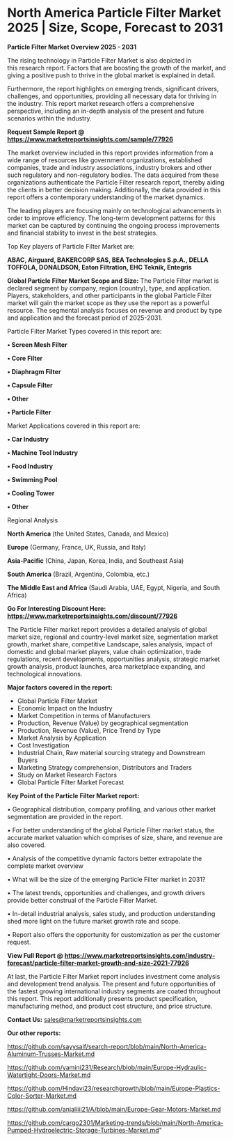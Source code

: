 # North America Particle Filter Market 2025 | Size, Scope, Forecast to 2031

<Strong> Particle Filter Market Overview 2025 - 2031</strong>

The rising technology in Particle Filter Market is also depicted in this research report. Factors that are boosting the growth of the market, and giving a positive push to thrive in the global market is explained in detail.

Furthermore, the report highlights on emerging trends, significant drivers, challenges, and opportunities, providing all necessary data for thriving in the industry. This report market research offers a comprehensive perspective, including an in-depth analysis of the present and future scenarios within the industry.

<strong>Request Sample Report @ <a href=https://www.marketreportsinsights.com/sample/77926>https://www.marketreportsinsights.com/sample/77926</a></strong>

The market overview included in this report provides information from a wide range of resources like government organizations, established companies, trade and industry associations, industry brokers and other such regulatory and non-regulatory bodies. The data acquired from these organizations authenticate the Particle Filter research report, thereby aiding the clients in better decision making. Additionally, the data provided in this report offers a contemporary understanding of the market dynamics.

The leading players are focusing mainly on technological advancements in order to improve efficiency. The long-term development patterns for this market can be captured by continuing the ongoing process improvements and financial stability to invest in the best strategies.

Top Key players of Particle Filter Market are:

<strong>ABAC, Airguard, BAKERCORP SAS, BEA Technologies S.p.A., DELLA TOFFOLA, DONALDSON, Eaton Filtration, EHC Teknik, Entegris</strong>

<strong><b>Global Particle Filter Market Scope and Size:</b></strong>
The Particle Filter market is declared segment by company, region (country), type, and application. Players, stakeholders, and other participants in the global Particle Filter market will gain the market scope as they use the report as a powerful resource. The segmental analysis focuses on revenue and product by type and application and the forecast period of 2025-2031.

Particle Filter Market Types covered in this report are:

<strong>• Screen Mesh Filter

• Core Filter

• Diaphragm Filter

• Capsule Filter

• Other

• Particle Filter</strong>

Market Applications covered in this report are:

<strong>• Car Industry

• Machine Tool Industry

• Food Industry

• Swimming Pool

• Cooling Tower

• Other</strong> 

Regional Analysis

<strong>North America</strong> (the United States, Canada, and Mexico)

<strong>Europe</strong> (Germany, France, UK, Russia, and Italy)

<strong>Asia-Pacific</strong> (China, Japan, Korea, India, and Southeast Asia)

<strong>South America</strong> (Brazil, Argentina, Colombia, etc.)

<strong>The Middle East and Africa</strong> (Saudi Arabia, UAE, Egypt, Nigeria, and South Africa)

<strong>Go For Interesting Discount Here: <a href=https://www.marketreportsinsights.com/discount/77926>https://www.marketreportsinsights.com/discount/77926</a></strong>

The Particle Filter market report provides a detailed analysis of global market size, regional and country-level market size, segmentation market growth, market share, competitive Landscape, sales analysis, impact of domestic and global market players, value chain optimization, trade regulations, recent developments, opportunities analysis, strategic market growth analysis, product launches, area marketplace expanding, and technological innovations.

<strong><b>Major factors covered in the report:</b></strong>
<ul>
  <li>Global Particle Filter Market </li>
  <li>Economic Impact on the Industry</li>
  <li>Market Competition in terms of Manufacturers</li>
  <li>Production, Revenue (Value) by geographical segmentation</li>
  <li>Production, Revenue (Value), Price Trend by Type</li>
  <li>Market Analysis by Application</li>
  <li>Cost Investigation</li>
  <li>Industrial Chain, Raw material sourcing strategy and Downstream Buyers</li>
  <li>Marketing Strategy comprehension, Distributors and Traders</li>
  <li>Study on Market Research Factors</li>
  <li>Global Particle Filter Market Forecast</li>
</ul>

<strong><b>Key Point of the Particle Filter Market report:</b></strong>

• Geographical distribution, company profiling, and various other market segmentation are provided in the report.

• For better understanding of the global Particle Filter market status, the accurate market valuation which comprises of size, share, and revenue are also covered.

• Analysis of the competitive dynamic factors better extrapolate the complete market overview

• What will be the size of the emerging Particle Filter market in 2031?

• The latest trends, opportunities and challenges, and growth drivers provide better construal of the Particle Filter Market.

• In-detail industrial analysis, sales study, and production understanding shed more light on the future market growth rate and scope.

• Report also offers the opportunity for customization as per the customer request.

<strong><b>View Full Report @ <a href=https://www.marketreportsinsights.com/industry-forecast/particle-filter-market-growth-and-size-2021-77926>https://www.marketreportsinsights.com/industry-forecast/particle-filter-market-growth-and-size-2021-77926</a></b></strong>


At last, the Particle Filter Market report includes investment come analysis and development trend analysis. The present and future opportunities of the fastest growing international industry segments are coated throughout this report. This report additionally presents product specification, manufacturing method, and product cost structure, and price structure.

<strong>Contact Us:</strong>
sales@marketreportsinsights.com

<strong>Our other reports:</strong>

<a href=https://github.com/sayysaif/search-report/blob/main/North-America-Aluminum-Trusses-Market.md>https://github.com/sayysaif/search-report/blob/main/North-America-Aluminum-Trusses-Market.md</a>

<a href=https://github.com/yamini231/Research/blob/main/Europe-Hydraulic-Watertight-Doors-Market.md>https://github.com/yamini231/Research/blob/main/Europe-Hydraulic-Watertight-Doors-Market.md</a>

<a href=https://github.com/Hindavi23/researchgrowth/blob/main/Europe-Plastics-Color-Sorter-Market.md>https://github.com/Hindavi23/researchgrowth/blob/main/Europe-Plastics-Color-Sorter-Market.md</a>

<a href=https://github.com/anjaliiii21/A/blob/main/Europe-Gear-Motors-Market.md>https://github.com/anjaliiii21/A/blob/main/Europe-Gear-Motors-Market.md</a>

<a href=https://github.com/cargo2301/Marketing-trends/blob/main/North-America-Pumped-Hydroelectric-Storage-Turbines-Market.md>https://github.com/cargo2301/Marketing-trends/blob/main/North-America-Pumped-Hydroelectric-Storage-Turbines-Market.md</a>"
